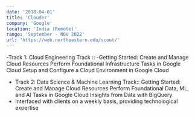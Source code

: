 ```yaml
---
date: '2018-04-01'
title: 'Clouder'
company: 'Google'
location: 'India (Remote)'
range: 'September - NOV 2022'
url: 'https://web.northeastern.edu/scout/'
---
```


-Track 1: Cloud Engineering Track ::
-Getting Started: Create and Manage Cloud Resources 
Perform Foundational Infrastructure Tasks in Google Cloud
Setup and Configure a Cloud Environment in Google Cloud
- Track 2: Data Science & Machine Learning Track::
Getting Started: Create and Manage Cloud Resources
Perform Foundational Data, ML, and AI Tasks in Google Cloud
Insights from Data with BigQuery
- Interfaced with clients on a weekly basis, providing technological expertise

